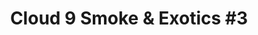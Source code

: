 ---
title: "Cloud 9 Smoke & Exotics #3"
url: /fountain-hill/cloud-9-smoke-and-exotics-3/
shop: hairdresser
---